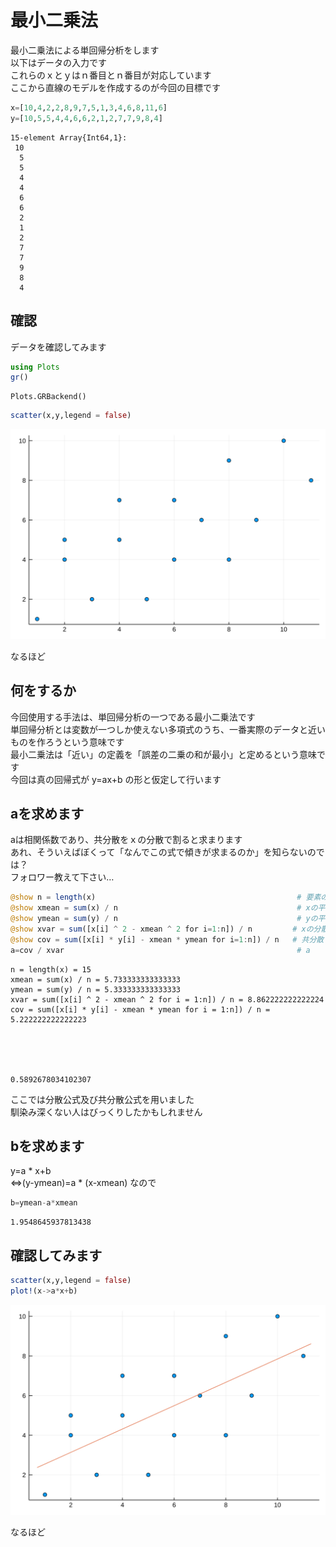# 最小二乗法

最小二乗法による単回帰分析をします  
以下はデータの入力です  
これらのｘとｙはｎ番目とｎ番目が対応しています  
ここから直線のモデルを作成するのが今回の目標です


```julia
x=[10,4,2,2,8,9,7,5,1,3,4,6,8,11,6]
y=[10,5,5,4,4,6,6,2,1,2,7,7,9,8,4]
```




    15-element Array{Int64,1}:
     10
      5
      5
      4
      4
      6
      6
      2
      1
      2
      7
      7
      9
      8
      4



## 確認
データを確認してみます


```julia
using Plots
gr()
```




    Plots.GRBackend()




```julia
scatter(x,y,legend = false)
```




![svg](output_5_0.svg)



なるほど

## 何をするか

今回使用する手法は、単回帰分析の一つである最小二乗法です  
単回帰分析とは変数が一つしか使えない多項式のうち、一番実際のデータと近いものを作ろうという意味です  
最小二乗法は「近い」の定義を「誤差の二乗の和が最小」と定めるという意味です  
今回は真の回帰式が y=ax+b の形と仮定して行います  

## aを求めます

aは相関係数であり、共分散をｘの分散で割ると求まります  
あれ、そういえばぼくって「なんでこの式で傾きが求まるのか」を知らないのでは？  
フォロワー教えて下さい…  


```julia
@show n = length(x)                                             # 要素の個数
@show xmean = sum(x) / n                                        # xの平均
@show ymean = sum(y) / n                                        # yの平均
@show xvar = sum([x[i] ^ 2 - xmean ^ 2 for i=1:n]) / n         # xの分散
@show cov = sum([x[i] * y[i] - xmean * ymean for i=1:n]) / n   # 共分散
a=cov / xvar                                                    # a
```

    n = length(x) = 15
    xmean = sum(x) / n = 5.733333333333333
    ymean = sum(y) / n = 5.333333333333333
    xvar = sum([x[i] ^ 2 - xmean ^ 2 for i = 1:n]) / n = 8.862222222222224
    cov = sum([x[i] * y[i] - xmean * ymean for i = 1:n]) / n = 5.222222222222223
    




    0.5892678034102307



ここでは分散公式及び共分散公式を用いました  
馴染み深くない人はびっくりしたかもしれません

## bを求めます

y=a * x+b  
⇔(y-ymean)=a * (x-xmean)  なので


```julia
b=ymean-a*xmean
```




    1.9548645937813438



## 確認してみます


```julia
scatter(x,y,legend = false)
plot!(x->a*x+b)
```




![svg](output_17_0.svg)



なるほど
